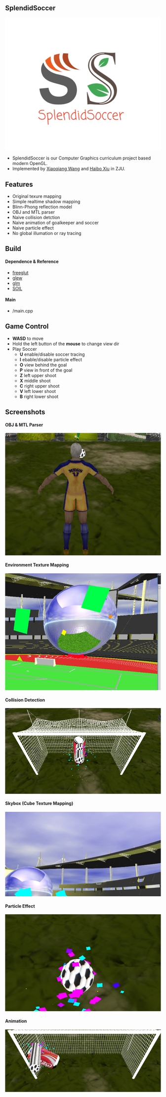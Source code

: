 ## SplendidSoccer
![logo](https://github.com/Robert-xiaoqiang/SplendidSoccer/blob/master/material/logo.png "logo")

- SplendidSoccer is our Computer Graphics curriculum project based modern OpenGL.
- Implemented by [Xiaoqiang Wang](https://robert-xiaoqiang.github.io/) and [Haibo Xiu]() in ZJU.

## Features
- Original texure mapping
- Simple realtime shadow mapping
- Blinn-Phong reflection model
- OBJ and MTL parser
- Naive collision detction
- Naive animation of goalkeeper and soccer
- Naive particle effect
- No global illumation or ray tracing

## Build
#### Dependence & Reference
- [freeglut](http://freeglut.sourceforge.net/)
- [glew](http://glew.sourceforge.net/)
- [glm](https://github.com/g-truc/glm/)
- [SOIL](http://www.lonesock.net/soil.html/)

#### Main
- /main.cpp

## Game Control
- **WASD** to move
- Hold the left button of the **mouse** to change view dir
- Play Soccer
   - **U**  enable/disable soccer tracing
   - **I**    ebable/disable particle effect
   - **O**  view behind the goal
   - **P**   view in front of the goal
   - **Z**   left upper shoot
   - **X**   middle shoot
   - **C**   right upper shoot
   - **V**   left lower shoot
   - **B**   right lower shoot 

## Screenshots
#### OBJ & MTL Parser
![1](https://github.com/Robert-xiaoqiang/SplendidSoccer/blob/master/screenshots/1.PNG "1")
#### Environment Texture Mapping
![2](https://github.com/Robert-xiaoqiang/SplendidSoccer/blob/master/screenshots/2.PNG "2")
#### Collision Detection
![5](https://github.com/Robert-xiaoqiang/SplendidSoccer/blob/master/screenshots/5.PNG "5")
#### Skybox (Cube  Texture Mapping)
![8](https://github.com/Robert-xiaoqiang/SplendidSoccer/blob/master/screenshots/8.PNG "8")
#### Particle Effect
![12](https://github.com/Robert-xiaoqiang/SplendidSoccer/blob/master/screenshots/12.PNG "12")
#### Animation
![15](https://github.com/Robert-xiaoqiang/SplendidSoccer/blob/master/screenshots/15.PNG "15")

